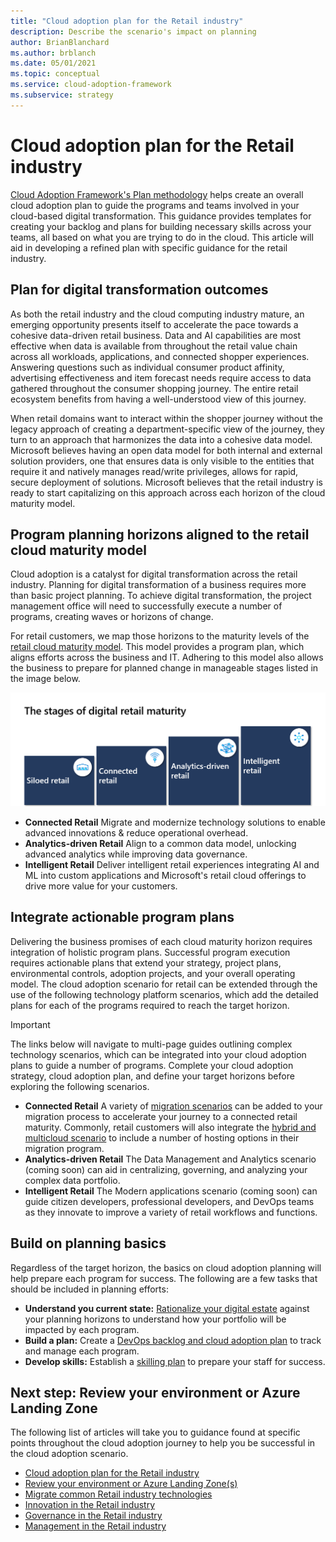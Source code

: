 ```yaml
---
title: "Cloud adoption plan for the Retail industry"
description: Describe the scenario's impact on planning
author: BrianBlanchard
ms.author: brblanch
ms.date: 05/01/2021
ms.topic: conceptual
ms.service: cloud-adoption-framework
ms.subservice: strategy
---
```


# Cloud adoption plan for the Retail industry

[Cloud Adoption Framework's Plan methodology](../../plan/index.md) helps create an overall cloud adoption plan to guide the programs and teams involved in your cloud-based digital transformation. This guidance provides templates for creating your backlog and plans for building necessary skills across your teams, all based on what you are trying to do in the cloud. This article will aid in developing a refined plan with specific guidance for the retail industry.

## Plan for digital transformation outcomes

As both the retail industry and the cloud computing industry mature, an emerging opportunity presents itself to accelerate the pace towards a cohesive data-driven retail business. Data and AI capabilities are most effective when data is available from throughout the retail value chain across all workloads, applications, and connected shopper experiences. Answering questions such as individual consumer product affinity, advertising effectiveness and item forecast needs require access to data gathered throughout the consumer shopping journey. The entire retail ecosystem benefits from having a well-understood view of this journey.  

When retail domains want to interact within the shopper journey without the legacy approach of creating a department-specific view of the journey, they turn to an approach that harmonizes the data into a cohesive data model. Microsoft believes having an open data model for both internal and external solution providers, one that ensures data is only visible to the entities that require it and natively manages read/write privileges, allows for rapid, secure deployment of solutions. Microsoft believes that the retail industry is ready to start capitalizing on this approach across each horizon of the cloud maturity model.

## Program planning horizons aligned to the retail cloud maturity model

Cloud adoption is a catalyst for digital transformation across the retail industry. Planning for digital transformation of a business requires more than basic project planning. To achieve digital transformation, the project management office will need to successfully execute a number of programs, creating waves or horizons of change.

For retail customers, we map those horizons to the maturity levels of the [retail cloud maturity model](./retail-cloud-maturity.md). This model provides a program plan, which aligns efforts across the business and IT. Adhering to this model also allows the business to prepare for planned change in manageable stages listed in the image below.

[![Retail cloud maturity](./media/maturity-model.png)](./retail-cloud-maturity.md)

- **Connected Retail** Migrate and modernize technology solutions to enable advanced innovations & reduce operational overhead.
- **Analytics-driven Retail** Align to a common data model, unlocking advanced analytics while improving data governance.
- **Intelligent Retail** Deliver intelligent retail experiences integrating AI and ML into custom applications and Microsoft's retail cloud offerings to drive more value for your customers.

## Integrate actionable program plans

Delivering the business promises of each cloud maturity horizon requires integration of holistic program plans. Successful program execution requires actionable plans that extend your strategy, project plans, environmental controls, adoption projects, and your overall operating model. The cloud adoption scenario for retail can be extended through the use of the following technology platform scenarios, which add the detailed plans for each of the programs required to reach the target horizon.

> [!IMPORTANT]
> The links below will navigate to multi-page guides outlining complex technology scenarios, which can be integrated into your cloud adoption plans to guide a number of programs. Complete your cloud adoption strategy, cloud adoption plan, and define your target horizons before exploring the following scenarios.

- **Connected Retail** A variety of [migration scenarios](../../scenarios/index.md) can be added to your migration process to accelerate your journey to a connected retail maturity. Commonly, retail customers will also integrate the [hybrid and multicloud scenario](../../scenarios/hybrid) to include a number of hosting options in their migration program.
- **Analytics-driven Retail** The Data Management and Analytics scenario (coming soon) can aid in centralizing, governing, and analyzing your complex data portfolio.
- **Intelligent Retail** The Modern applications scenario (coming soon) can guide citizen developers, professional developers, and DevOps teams as they innovate to improve a variety of retail workflows and functions.

## Build on planning basics

Regardless of the target horizon, the basics on cloud adoption planning will help prepare each program for success. The following are a few tasks that should be included in planning efforts:

- **Understand you current state:** [Rationalize your digital estate](/azure/cloud-adoption-framework/digital-estate/inventory) against your planning horizons to understand how your portfolio will be impacted by each program.
- **Build a plan:** Create a [DevOps backlog and cloud adoption plan](/azure/cloud-adoption-framework/plan/template) to track and manage each program.
- **Develop skills:** Establish a [skilling plan](/azure/cloud-adoption-framework/plan/suggested-skills) to prepare your staff for success.

## Next step: Review your environment or Azure Landing Zone

The following list of articles will take you to guidance found at specific points throughout the cloud adoption journey to help you be successful in the cloud adoption scenario.

- [Cloud adoption plan for the Retail industry](./plan.md)
- [Review your environment or Azure Landing Zone(s)](./ready.md)
- [Migrate common Retail industry technologies](./migrate.md)
- [Innovation in the Retail industry](./innovate.md)
- [Governance in the Retail industry](./govern.md)
- [Management in the Retail industry](./manage.md)
